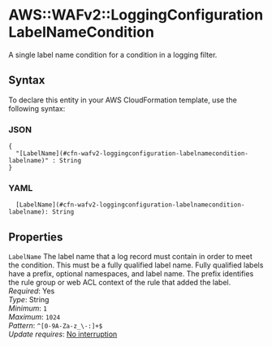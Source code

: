 # AWS::WAFv2::LoggingConfiguration LabelNameCondition<a name="aws-properties-wafv2-loggingconfiguration-labelnamecondition"></a>

A single label name condition for a condition in a logging filter\.

## Syntax<a name="aws-properties-wafv2-loggingconfiguration-labelnamecondition-syntax"></a>

To declare this entity in your AWS CloudFormation template, use the following syntax:

### JSON<a name="aws-properties-wafv2-loggingconfiguration-labelnamecondition-syntax.json"></a>

```
{
  "[LabelName](#cfn-wafv2-loggingconfiguration-labelnamecondition-labelname)" : String
}
```

### YAML<a name="aws-properties-wafv2-loggingconfiguration-labelnamecondition-syntax.yaml"></a>

```
  [LabelName](#cfn-wafv2-loggingconfiguration-labelnamecondition-labelname): String
```

## Properties<a name="aws-properties-wafv2-loggingconfiguration-labelnamecondition-properties"></a>

`LabelName`  <a name="cfn-wafv2-loggingconfiguration-labelnamecondition-labelname"></a>
The label name that a log record must contain in order to meet the condition\. This must be a fully qualified label name\. Fully qualified labels have a prefix, optional namespaces, and label name\. The prefix identifies the rule group or web ACL context of the rule that added the label\.   
*Required*: Yes  
*Type*: String  
*Minimum*: `1`  
*Maximum*: `1024`  
*Pattern*: `^[0-9A-Za-z_\-:]+$`  
*Update requires*: [No interruption](https://docs.aws.amazon.com/AWSCloudFormation/latest/UserGuide/using-cfn-updating-stacks-update-behaviors.html#update-no-interrupt)